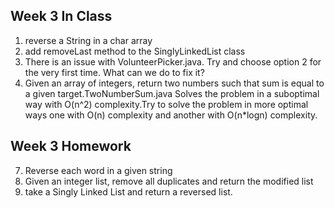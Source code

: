 ## Week 3 In Class

1. reverse a String in a char array
2. add removeLast method to the SinglyLinkedList class
3. There is an issue with VolunteerPicker.java. Try and choose option 2 for the very first time. What can we do to fix it?
4. Given an array of integers, return two numbers such that sum
   is equal to a given target.TwoNumberSum.java Solves the problem in a suboptimal way
   with O(n^2) complexity.Try to solve the problem in more optimal ways one with O(n) complexity 
   and another with O(n*logn) complexity.

## Week 3 Homework  

7. Reverse each word in a given string
8. Given an integer list, remove all duplicates and return the modified list
9. take a Singly Linked List and return a reversed list.
